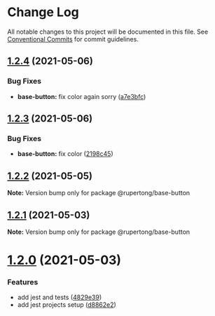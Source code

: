 # Change Log

All notable changes to this project will be documented in this file.
See [Conventional Commits](https://conventionalcommits.org) for commit guidelines.

## [1.2.4](https://github.com/rupert-ong/monorepo-components/compare/@rupertong/base-button@1.2.3...@rupertong/base-button@1.2.4) (2021-05-06)

### Bug Fixes

- **base-button:** fix color again sorry ([a7e3bfc](https://github.com/rupert-ong/monorepo-components/commit/a7e3bfc1d024bcea917c12748d8d206330830475))

## [1.2.3](https://github.com/rupert-ong/monorepo-components/compare/@rupertong/base-button@1.2.2...@rupertong/base-button@1.2.3) (2021-05-06)

### Bug Fixes

- **base-button:** fix color ([2198c45](https://github.com/rupert-ong/monorepo-components/commit/2198c45293effddcb18d06e757e6b86bc47000f8))

## [1.2.2](https://github.com/rupert-ong/monorepo-components/compare/@rupertong/base-button@1.2.1...@rupertong/base-button@1.2.2) (2021-05-05)

**Note:** Version bump only for package @rupertong/base-button

## [1.2.1](https://github.com/rupert-ong/monorepo-components/compare/@rupertong/base-button@1.2.0...@rupertong/base-button@1.2.1) (2021-05-03)

**Note:** Version bump only for package @rupertong/base-button

# [1.2.0](https://github.com/rupert-ong/monorepo-components/compare/@rupertong/base-button@1.1.2...@rupertong/base-button@1.2.0) (2021-05-03)

### Features

- add jest and tests ([4829e39](https://github.com/rupert-ong/monorepo-components/commit/4829e393b49825b2ee08b60853434cffce0f5284))
- add jest projects setup ([d8862e2](https://github.com/rupert-ong/monorepo-components/commit/d8862e2a987c27caa76537f7798e3e0abcc69673))
